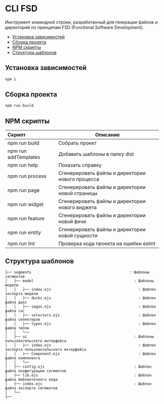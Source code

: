 # CLI FSD

Инструмент командной строки, разработанный для генерации файлов и директорий по принципам FSD (Functional Software Development).

- [Установка зависимостей](#Установка-зависимостей)
- [Сборка проекта](#Сборка-проекта)
- [NPM скрипты](#NPM-скрипты)
- [Структура шаблонов](#Структура-шаблонов)

## Установка зависимостей

```javascript
npm i
```

## Сборка проекта

```javascript
npm run build
```

## NPM скрипты

| Скрипт               | Описание                                         |
|:---------------------|--------------------------------------------------|
| npm run build        | Собрать проект                                   |
| npm run addTemplates | Добавить шаблоны в папку dist                    |
| npm run help         | Показать справку                                 |
| npm run process      | Сгенерировать файлы и директории нового процесса |
| npm run page         | Сгенерировать файлы и директории новой страницы  |
| npm run widget       | Сгенерировать файлы и директории нового виджета  |
| npm run feature      | Сгенерировать файлы и директории новой фичи      |
| npm run entity       | Сгенерировать файлы и директории новой сущности  |
| npm run lint         | Проверка кода проекта на ошибки eslint           |

## Структура шаблонов

```
├── segments                                             : Шаблоны сегментов
│   ├── model                                              : Шаблоны модели
│   │   ├── index.ejs                                        : Шаблон экспорта модели
│   │   ├── ducks.ejs                                        : Шаблон файла дакс
│   │   ├── sagas.ejs                                        : Шаблон файла саг
│   │   ├── selectors.ejs                                    : Шаблон файла селекторов
│   │   ├── types.ejs                                        : Шаблон файла типов
│   │   └──
│   ├── ui                                                 : Шаблоны пользовательского интерфейса
│   │   ├── index.ejs                                        : Шаблон экспорта пользовательского интерфейса
│   │   ├── Component.ejs                                    : Шаблон файла компонента
│   │   └──
│   ├── config.ejs                                         : Шаблон файла конфигурации сегментов
│   ├── lib.ejs                                            : Шаблон файла библиотечного кода
│   ├── index.ejs                                          : Шаблон файла экспорта сегментов
│   └──
├──
```
